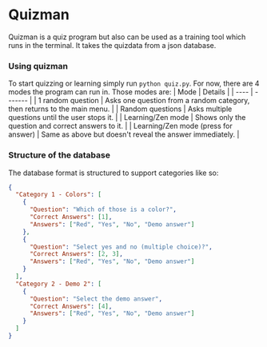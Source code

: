 # Quizman

Quizman is a quiz program but also can be used as a training tool which runs in the terminal.
It takes the quizdata from a json database.

### Using quizman

To start quizzing or learning simply run `python quiz.py`. For now,
there are 4 modes the program can run in. Those modes are:
| Mode | Details |
| ---- | ------- |
| 1 random question | Asks one question from a random category, then returns to the main menu. |
| Random questions | Asks multiple questions until the user stops it. |
| Learning/Zen mode | Shows only the question and correct answers to it. |
| Learning/Zen mode (press for answer) | Same as above but doesn't reveal the answer immediately. |

### Structure of the database

The database format is structured to support categories like so:

```json
{
  "Category 1 - Colors": [
    {
      "Question": "Which of those is a color?",
      "Correct Answers": [1],
      "Answers": ["Red", "Yes", "No", "Demo answer"]
    },
    {
      "Question": "Select yes and no (multiple choice)?",
      "Correct Answers": [2, 3],
      "Answers": ["Red", "Yes", "No", "Demo answer"]
    }
  ],
  "Category 2 - Demo 2": [
    {
      "Question": "Select the demo answer",
      "Correct Answers": [4],
      "Answers": ["Red", "Yes", "No", "Demo answer"]
    }
  ]
}
```
